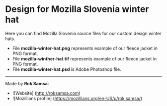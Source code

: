 # Design for Mozilla Slovenia winter hat

Here you can find Mozilla Slovenia source files for our custom design winter hats.
* File **mozilla-winter-hat.png** represents example of our fleece jacket in PNG format.
* File **mozilla-winther-hat.tif** represents example of our fleece jacket in PNG format.
* File **mozilla-winter-hat.psd** is Adobe Photoshop file.


---

Made by **Rok Samsa**:
-  ![Website] (http://roksamsa.com)
-  ![Mozillians profile] (https://mozillians.org/en-US/u/rok.samsa/)
